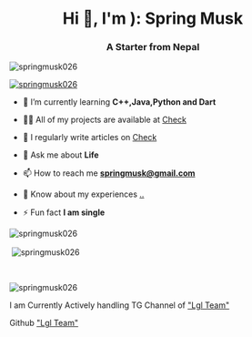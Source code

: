 <h1 align="center">Hi 👋, I'm ): Spring Musk</h1>
<h3 align="center">A Starter from Nepal</h3>

<p align="left"> <img src="https://komarev.com/ghpvc/?username=springmusk026&label=Profile%20views&color=0e75b6&style=flat" alt="springmusk026" /> </p>

<p align="left"> <a href="https://github.com/ryo-ma/github-profile-trophy"><img src="https://github-profile-trophy.vercel.app/?username=springmusk026" alt="springmusk026" /></a> </p>

- 🌱 I’m currently learning **C++,Java,Python and Dart**

- 👨‍💻 All of my projects are available at <a href="https://github.com/springmusk026" target="blank">Check</a>

- 📝 I regularly write articles on <a href="https://muskmods.com" target="blank">Check</a>

- 💬 Ask me about **Life**

- 📫 How to reach me **springmusk@gmail.com**

- 📄 Know about my experiences [..](..)

- ⚡ Fun fact **I am single**

<p><img align="left" src="https://github-readme-stats.vercel.app/api/top-langs?username=springmusk026&show_icons=true&locale=en&layout=compact" alt="springmusk026" /></p>

<br>
<p>&nbsp;<img align="center" src="https://github-readme-stats.vercel.app/api?username=springmusk026&show_icons=true&locale=en" alt="springmusk026" /></p>

<br>
<p><img align="center" src="https://github-readme-streak-stats.herokuapp.com/?user=springmusk026&" alt="springmusk026" /></p>

<p>I am Currently Actively handling TG Channel of <a href="https://t.me/Layout_musk" target="blank">"Lgl Team"</a> </p>

<p>Github <a href="https://github.com/LGLTeam" target="blank">"Lgl Team"</a> </p>
